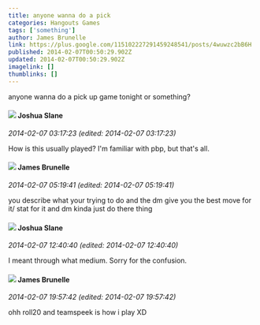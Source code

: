```yaml
---
title: anyone wanna do a pick
categories: Hangouts Games
tags: ['something']
author: James Brunelle
link: https://plus.google.com/115102227291459248541/posts/4wuwzc2bB6H
published: 2014-02-07T00:50:29.902Z
updated: 2014-02-07T00:50:29.902Z
imagelink: []
thumblinks: []
---
```


anyone wanna do a pick up game tonight or something?
<div id='comment z12hexmr2tayuln0r232vzc4zuqjzdxe4'>
  <h4><img src='{{site.baseurl}}//images/avatars/105734746085827798569_photo.jpg'> Joshua Slane</h4>
      <p><cite>2014-02-07 03:17:23 (edited: 2014-02-07 03:17:23)</cite></p>
        <p>How is this usually played? I&#39;m familiar with pbp, but that&#39;s all. </p>
</div>
        

<div id='comment z12hexmr2tayuln0r232vzc4zuqjzdxe4'>
  <h4><img src='{{site.baseurl}}//images/avatars/115102227291459248541_photo.jpg'> James Brunelle</h4>
      <p><cite>2014-02-07 05:19:41 (edited: 2014-02-07 05:19:41)</cite></p>
        <p>you describe what your trying to do and the dm give you the best move for it/ stat for it and dm kinda just do there thing</p>
</div>
        

<div id='comment z12hexmr2tayuln0r232vzc4zuqjzdxe4'>
  <h4><img src='{{site.baseurl}}//images/avatars/105734746085827798569_photo.jpg'> Joshua Slane</h4>
      <p><cite>2014-02-07 12:40:40 (edited: 2014-02-07 12:40:40)</cite></p>
        <p>I meant through what medium. Sorry for the confusion. </p>
</div>
        

<div id='comment z12hexmr2tayuln0r232vzc4zuqjzdxe4'>
  <h4><img src='{{site.baseurl}}//images/avatars/115102227291459248541_photo.jpg'> James Brunelle</h4>
      <p><cite>2014-02-07 19:57:42 (edited: 2014-02-07 19:57:42)</cite></p>
        <p>ohh roll20 and teamspeek is how i play XD</p>
</div>
        